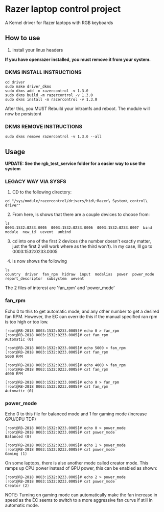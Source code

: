 # Razer laptop control project

A Kernel driver for Razer laptops with RGB keyboards

## How to use
1. Install your linux headers

**If you have openrazer installed, you must remove it from your system.**

### DKMS INSTALL INSTRUCTIONS
```
cd driver
sudo make driver_dkms
sudo dkms add -m razercontrol -v 1.3.0
sudo dkms build -m razercontrol -v 1.3.0
sudo dkms install -m razercontrol -v 1.3.0
```
After this, you MUST Rebuild your initramfs and reboot. The module will now be persistent

### DKMS REMOVE INSTRUCTIONS
```
sudo dkms remove razercontrol -v 1.3.0 --all
```

## Usage
**UPDATE: See the rgb_test_service folder for a easier way to use the system**

### LEGACY WAY VIA SYSFS
1. CD to the following directory:
```
cd "/sys/module/razercontrol/drivers/hid\:Razer\ System\ control\ driver"
```
2. From here, ls shows that there are a couple devices to choose from:
```
ls
0003:1532:0233.0005  0003:1532:0233.0006  0003:1532:0233.0007  bind  module  new_id  uevent  unbind
```
3. cd into one of the first 2 devices (the number doesn't exactly matter, just the first 2 will work where as the third won't). In my case, Ill go to 0003:1532:0233.0005

4. ls now shows the following
```
ls
country  driver  fan_rpm  hidraw  input  modalias  power  power_mode  report_descriptor  subsystem  uevent
```

The 2 files of interest are 'fan_rpm' and 'power_mode'

### fan_rpm
Echo 0 to this to get automatic mode, and any other number to get a desired fan RPM. However, the EC can override this if the manual specified ran rpm is too high or too low.
```
[root@RB-2018 0003:1532:0233.0005]# echo 0 > fan_rpm 
[root@RB-2018 0003:1532:0233.0005]# cat fan_rpm 
Automatic (0)

[root@RB-2018 0003:1532:0233.0005]# echo 5000 > fan_rpm 
[root@RB-2018 0003:1532:0233.0005]# cat fan_rpm 
5000 RPM

[root@RB-2018 0003:1532:0233.0005]# echo 4000 > fan_rpm 
[root@RB-2018 0003:1532:0233.0005]# cat fan_rpm 
4000 RPM

[root@RB-2018 0003:1532:0233.0005]# echo 0 > fan_rpm 
[root@RB-2018 0003:1532:0233.0005]# cat fan_rpm 
Automatic (0)

```

### power_mode
Echo 0 to this file for balanced mode and 1 for gaming mode (increase GPU/CPU TDP)
```
[root@RB-2018 0003:1532:0233.0005]# echo 0 > power_mode
[root@RB-2018 0003:1532:0233.0005]# cat power_mode 
Balanced (0)

[root@RB-2018 0003:1532:0233.0005]# echo 1 > power_mode
[root@RB-2018 0003:1532:0233.0005]# cat power_mode
Gaming (1)
```

On some laptops, there is also another mode called creator mode. This ramps up CPU power instead of GPU power, this can be enabled as shown:
```
[root@RB-2018 0003:1532:0233.0005]# echo 2 > power_mode
[root@RB-2018 0003:1532:0233.0005]# cat power_mode
Creator (2)
```

NOTE: Turning on gaming mode can automatically make the fan increase in speed as the EC seems to switch to a more aggressive fan curve if still in automatic mode.
